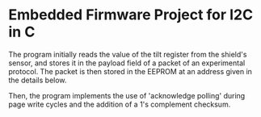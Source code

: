 # Embedded Firmware Project for I2C in C

The program initially reads the value of the tilt register from the shield's sensor, and stores it in the payload 
field of a packet of an experimental protocol. The packet is then stored in the EEPROM at an address 
given in the details below.

Then, the program implements the use of 'acknowledge polling' during page write cycles and the addition of a 
1's complement checksum.
